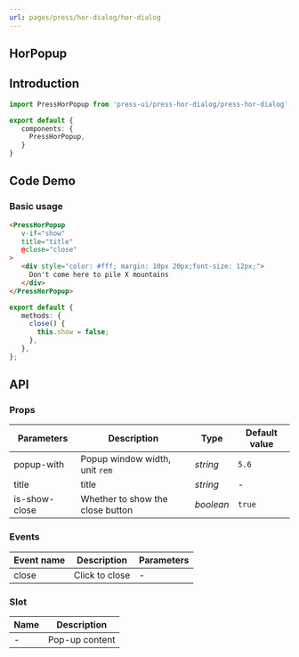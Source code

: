 ```yaml
---
url: pages/press/hor-dialog/hor-dialog
---
```


## HorPopup 


## Introduction

```ts
import PressHorPopup from 'press-ui/press-hor-dialog/press-hor-dialog';

export default {
   components: {
     PressHorPopup,
   }
}
```

## Code Demo

### Basic usage

```html
<PressHorPopup
   v-if="show"
   title="title"
   @close="close"
>
   <div style="color: #fff; margin: 10px 20px;font-size: 12px;">
     Don't come here to pile X mountains
   </div>
</PressHorPopup>
```

```ts
export default {
   methods: {
     close() {
       this.show = false;
     },
   },
};
```


## API

### Props

| Parameters    | Description                      | Type      | Default value |
| ------------- | -------------------------------- | --------- | ------------- |
| popup-with    | Popup window width, unit `rem`   | _string_  | `5.6`         |
| title         | title                            | _string_  | -             |
| is-show-close | Whether to show the close button | _boolean_ | `true`        |


### Events

| Event name | Description    | Parameters |
| ---------- | -------------- | ---------- |
| close      | Click to close | -          |


### Slot


| Name | Description    |
| ---- | -------------- |
| -    | Pop-up content |
